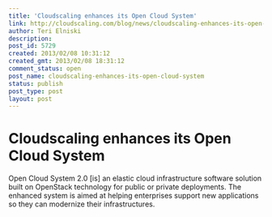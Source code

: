 ```yaml
---
title: 'Cloudscaling enhances its Open Cloud System'
link: http://cloudscaling.com/blog/news/cloudscaling-enhances-its-open-cloud-system/
author: Teri Elniski
description: 
post_id: 5729
created: 2013/02/08 10:31:12
created_gmt: 2013/02/08 18:31:12
comment_status: open
post_name: cloudscaling-enhances-its-open-cloud-system
status: publish
post_type: post
layout: post
---
```


# Cloudscaling enhances its Open Cloud System

Open Cloud System 2.0 [is] an elastic cloud infrastructure software solution built on OpenStack technology for public or private deployments. The enhanced system is aimed at helping enterprises support new applications so they can modernize their infrastructures.